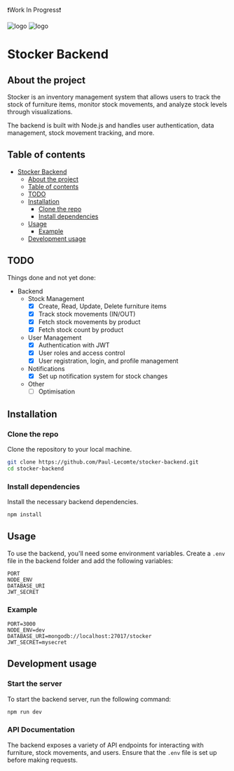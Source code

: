❗Work In Progress❗

![logo](assets/stocker_logo.svg)
![logo](assets/stocker_name.svg)

# Stocker Backend

## About the project
Stocker is an inventory management system that allows users to track the stock of furniture items, monitor stock movements, and analyze stock levels through visualizations.

The backend is built with Node.js and handles user authentication, data management, stock movement tracking, and more.

## Table of contents
* [Stocker Backend](#stocker-backend)
    * [About the project](#about-the-project)
    * [Table of contents](#table-of-contents)
    * [TODO](#todo)
    * [Installation](#installation)
        * [Clone the repo](#clone-the-repo)
        * [Install dependencies](#install-dependencies)
    * [Usage](#usage)
        * [Example](#example)
    * [Development usage](#development-usage)

## TODO
Things done and not yet done:
- Backend
    - Stock Management
        - [x] Create, Read, Update, Delete furniture items
        - [x] Track stock movements (IN/OUT)
        - [x] Fetch stock movements by product
        - [x] Fetch stock count by product
    - User Management
        - [x] Authentication with JWT
        - [x] User roles and access control
        - [x] User registration, login, and profile management
    - Notifications
        - [x] Set up notification system for stock changes
    - Other
        - [ ] Optimisation

## Installation
### Clone the repo
Clone the repository to your local machine.
```bash
git clone https://github.com/Paul-Lecomte/stocker-backend.git
cd stocker-backend
```

### Install dependencies
Install the necessary backend dependencies.
```bash
npm install
```

## Usage
To use the backend, you'll need some environment variables. Create a `.env` file in the backend folder and add the following variables:
```env
PORT
NODE_ENV
DATABASE_URI
JWT_SECRET
```

### Example
```env
PORT=3000
NODE_ENV=dev
DATABASE_URI=mongodb://localhost:27017/stocker
JWT_SECRET=mysecret
```

## Development usage
### Start the server
To start the backend server, run the following command:
```bash
npm run dev
```

### API Documentation
The backend exposes a variety of API endpoints for interacting with furniture, stock movements, and users. Ensure that the `.env` file is set up before making requests.

